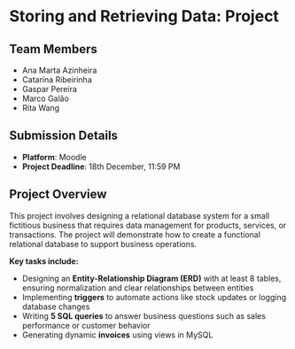 # Storing and Retrieving Data: Project

## Team Members
- Ana Marta Azinheira
- Catarina Ribeirinha
- Gaspar Pereira
- Marco Galão
- Rita Wang

## Submission Details
- **Platform**: Moodle
- **Project Deadline**: 18th December, 11:59 PM

## Project Overview
This project involves designing a relational database system for a small fictitious business that requires data management for products, services, or transactions. The project will demonstrate how to create a functional relational database to support business operations.

**Key tasks include:**
- Designing an **Entity-Relationship Diagram (ERD)** with at least 8 tables, ensuring normalization and clear relationships between entities
- Implementing **triggers** to automate actions like stock updates or logging database changes
- Writing **5 SQL queries** to answer business questions such as sales performance or customer behavior
- Generating dynamic **invoices** using views in MySQL
